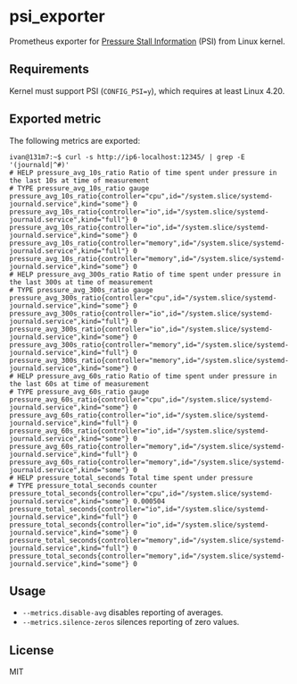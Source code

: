 # psi_exporter

Prometheus exporter for [Pressure Stall Information] (PSI) from Linux kernel.

## Requirements

Kernel must support PSI (`CONFIG_PSI=y`), which requires at least Linux 4.20.

## Exported metric

The following metrics are exported:

```
ivan@131m7:~$ curl -s http://ip6-localhost:12345/ | grep -E '(journald|^#)'
# HELP pressure_avg_10s_ratio Ratio of time spent under pressure in the last 10s at time of measurement
# TYPE pressure_avg_10s_ratio gauge
pressure_avg_10s_ratio{controller="cpu",id="/system.slice/systemd-journald.service",kind="some"} 0
pressure_avg_10s_ratio{controller="io",id="/system.slice/systemd-journald.service",kind="full"} 0
pressure_avg_10s_ratio{controller="io",id="/system.slice/systemd-journald.service",kind="some"} 0
pressure_avg_10s_ratio{controller="memory",id="/system.slice/systemd-journald.service",kind="full"} 0
pressure_avg_10s_ratio{controller="memory",id="/system.slice/systemd-journald.service",kind="some"} 0
# HELP pressure_avg_300s_ratio Ratio of time spent under pressure in the last 300s at time of measurement
# TYPE pressure_avg_300s_ratio gauge
pressure_avg_300s_ratio{controller="cpu",id="/system.slice/systemd-journald.service",kind="some"} 0
pressure_avg_300s_ratio{controller="io",id="/system.slice/systemd-journald.service",kind="full"} 0
pressure_avg_300s_ratio{controller="io",id="/system.slice/systemd-journald.service",kind="some"} 0
pressure_avg_300s_ratio{controller="memory",id="/system.slice/systemd-journald.service",kind="full"} 0
pressure_avg_300s_ratio{controller="memory",id="/system.slice/systemd-journald.service",kind="some"} 0
# HELP pressure_avg_60s_ratio Ratio of time spent under pressure in the last 60s at time of measurement
# TYPE pressure_avg_60s_ratio gauge
pressure_avg_60s_ratio{controller="cpu",id="/system.slice/systemd-journald.service",kind="some"} 0
pressure_avg_60s_ratio{controller="io",id="/system.slice/systemd-journald.service",kind="full"} 0
pressure_avg_60s_ratio{controller="io",id="/system.slice/systemd-journald.service",kind="some"} 0
pressure_avg_60s_ratio{controller="memory",id="/system.slice/systemd-journald.service",kind="full"} 0
pressure_avg_60s_ratio{controller="memory",id="/system.slice/systemd-journald.service",kind="some"} 0
# HELP pressure_total_seconds Total time spent under pressure
# TYPE pressure_total_seconds counter
pressure_total_seconds{controller="cpu",id="/system.slice/systemd-journald.service",kind="some"} 0.000504
pressure_total_seconds{controller="io",id="/system.slice/systemd-journald.service",kind="full"} 0
pressure_total_seconds{controller="io",id="/system.slice/systemd-journald.service",kind="some"} 0
pressure_total_seconds{controller="memory",id="/system.slice/systemd-journald.service",kind="full"} 0
pressure_total_seconds{controller="memory",id="/system.slice/systemd-journald.service",kind="some"} 0
```

## Usage

* `--metrics.disable-avg` disables reporting of averages.
* `--metrics.silence-zeros` silences reporting of zero values.

## License

MIT

[Pressure Stall Information]: https://www.kernel.org/doc/html/latest/accounting/psi.html
